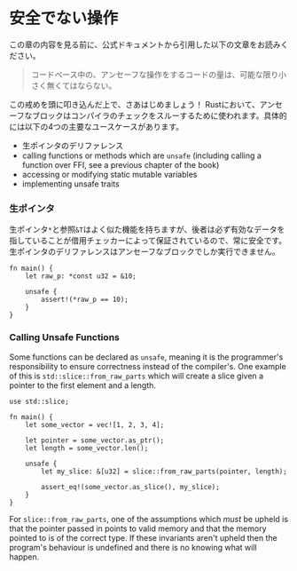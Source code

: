 # 安全でない操作

この章の内容を見る前に、公式ドキュメントから引用した以下の文章をお読みください。

> コードベース中の、アンセーフな操作をするコードの量は、可能な限り小さく無くてはならない。

この戒めを頭に叩き込んだ上で、さあはじめましょう！
Rustにおいて、アンセーフなブロックはコンパイラのチェックをスルーするために使われます。具体的には以下の4つの主要なユースケースがあります。

-   生ポインタのデリファレンス
-   calling functions or methods which are `unsafe` (including calling a
    function over FFI, see a previous chapter of
    the book)
-   accessing or modifying static mutable variables
-   implementing unsafe traits

### 生ポインタ

生ポインタ`*`と参照`&T`はよく似た機能を持ちますが、後者は必ず有効なデータを指していることが借用チェッカーによって保証されているので、常に安全です。生ポインタのデリファレンスはアンセーフなブロックでしか実行できません。

    fn main() {
        let raw_p: *const u32 = &10;

        unsafe {
            assert!(*raw_p == 10);
        }
    }

### Calling Unsafe Functions

Some functions can be declared as `unsafe`, meaning it is the
programmer\'s responsibility to ensure correctness instead of the
compiler\'s. One example of this is
`std::slice::from_raw_parts`
which will create a slice given a pointer to the first element and a
length.

    use std::slice;

    fn main() {
        let some_vector = vec![1, 2, 3, 4];

        let pointer = some_vector.as_ptr();
        let length = some_vector.len();

        unsafe {
            let my_slice: &[u32] = slice::from_raw_parts(pointer, length);

            assert_eq!(some_vector.as_slice(), my_slice);
        }
    }

For `slice::from_raw_parts`, one of the assumptions which *must* be
upheld is that the pointer passed in points to valid memory and that the
memory pointed to is of the correct type. If these invariants aren\'t
upheld then the program\'s behaviour is undefined and there is no
knowing what will happen.


